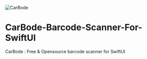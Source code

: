 ![CarBode](https://raw.githubusercontent.com/heart/CarBode-Barcode-Scanner-For-SwiftUI/master/logo/logo.png)

# CarBode-Barcode-Scanner-For-SwiftUI
CarBode : Free &amp; Opensource barcode scanner for SwiftUI
